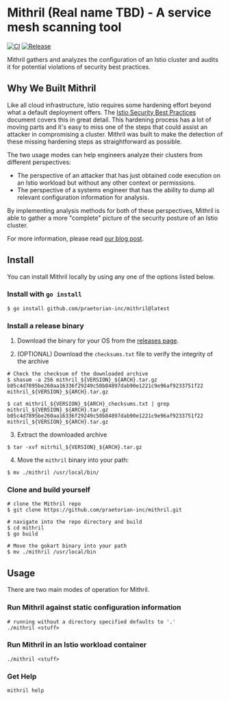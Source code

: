 # Mithril (Real name TBD) - A service mesh scanning tool

[![CI](https://github.com/praetorian-inc/mithril/workflows/CI/badge.svg)](actions?query=branch%3Adevelopment)
[![Release](https://github.com/praetorian-inc/mithril/workflows/Release/badge.svg)](releases)

Mithril gathers and analyzes the configuration of an Istio cluster and audits it for potential violations of security best practices.

## Why We Built Mithril

Like all cloud infrastructure, Istio requires some hardening effort beyond what a default deployment offers.
The [Istio Security Best Practices](https://istio.io/latest/docs/ops/best-practices/security/) document
covers this in great detail. This hardening process has a lot of moving parts and it's easy to miss
one of the steps that could assist an attacker in compromising a cluster. Mithril was built to make 
the detection of these missing hardening steps as straightforward as possible.

The two usage modes can help engineers analyze their clusters from different perspectives:

* The perspective of an attacker that has just obtained code execution on an Istio workload but without any other context or permissions.
* The perspective of a systems engineer that has the ability to dump all relevant configuration information for analysis.

By implementing analysis methods for both of these perspectives, Mithril is able to gather a more "complete"
picture of the security posture of an Istio cluster.

For more information, please read [our blog post](https://www.praetorian.com/blog/wherever-this-will-live/).

## Install

You can install Mithril locally by using any one of the options listed below.

### Install with `go install`

```shell
$ go install github.com/praetorian-inc/mithril@latest
```

### Install a release binary

1. Download the binary for your OS from the [releases page](https://github.com/praetorian-inc/mithril/releases).

2. (OPTIONAL) Download the `checksums.txt` file to verify the integrity of the archive

```shell
# Check the checksum of the downloaded archive
$ shasum -a 256 mithril_${VERSION}_${ARCH}.tar.gz
b05c4d7895be260aa16336f29249c50b84897dab90e1221c9e96af9233751f22  mithril_${VERSION}_${ARCH}.tar.gz

$ cat mithril_${VERSION}_${ARCH}_checksums.txt | grep mithril_${VERSION}_${ARCH}.tar.gz
b05c4d7895be260aa16336f29249c50b84897dab90e1221c9e96af9233751f22  mithril_${VERSION}_${ARCH}.tar.gz
```

3. Extract the downloaded archive

```shell
$ tar -xvf mitrhil_${VERSION}_${ARCH}.tar.gz
```

4. Move the `mithril` binary into your path:

```shell
$ mv ./mithril /usr/local/bin/
```

### Clone and build yourself

```shell
# clone the Mithril repo
$ git clone https://github.com/praetorian-inc/mithril.git

# navigate into the repo directory and build
$ cd mithril
$ go build

# Move the gokart binary into your path
$ mv ./mithril /usr/local/bin
```

## Usage

There are two main modes of operation for Mithril.

### Run Mithril against static configuration information

```shell
# running without a directory specified defaults to '.'
./mithril <stuff>
```

### Run Mithril in an Istio workload container

```shell
./mithril <stuff>
```

### Get Help

```shell
mithril help
```

